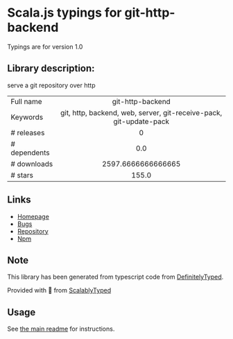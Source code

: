 
# Scala.js typings for git-http-backend

Typings are for version 1.0

## Library description:
serve a git repository over http

|                    |                 |
| ------------------ | :-------------: |
| Full name          | git-http-backend |
| Keywords           | git, http, backend, web, server, git-receive-pack, git-update-pack |
| # releases         | 0 |
| # dependents       | 0.0 |
| # downloads        | 2597.6666666666665 |
| # stars            | 155.0 |

## Links
- [Homepage](https://github.com/substack/git-http-backend)
- [Bugs](https://github.com/substack/git-http-backend/issues)
- [Repository](https://github.com/substack/git-http-backend)
- [Npm](https://www.npmjs.com/package/git-http-backend)
    


## Note
This library has been generated from typescript code from [DefinitelyTyped](https://definitelytyped.org).

Provided with :purple_heart: from [ScalablyTyped](https://github.com/oyvindberg/ScalablyTyped)

## Usage
See [the main readme](../../readme.md) for instructions.


